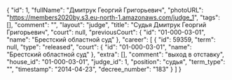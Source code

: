 {
    "id": 1,
    "fullName": "Дмитрук Георгий Григорьевич",
    "photoURL": "https://members2020by.s3.eu-north-1.amazonaws.com/judge_1",
    "tags": [],
    "comment": "",
    "layout": "judge",
    "title": "Судья Дмитрук Георгий Григорьевич",
    "court": null,
    "previousCourt": {
        "id": "01-000-03-01",
        "name": "Брестский областной суд"
    },
    "career": [
        {
            "id": 59359,
            "term": null,
            "type": "released",
            "court": {
                "id": "01-000-03-01",
                "name": "Брестский областной суд"
            },
            "extra": [],
            "comment": "выход в отставку",
            "house_id": "01-000-03-01",
            "judge_id": 1,
            "position": "судья",
            "term_type": "",
            "timestamp": "2014-04-23",
            "decree_number": "183"
        }
    ]
}